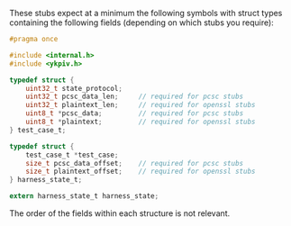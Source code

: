 These stubs expect at a minimum the following symbols with struct types containing the following fields (depending on which stubs you require):

```c
#pragma once

#include <internal.h>
#include <ykpiv.h>

typedef struct {
    uint32_t state_protocol;
    uint32_t pcsc_data_len;     // required for pcsc stubs
    uint32_t plaintext_len;     // required for openssl stubs
    uint8_t *pcsc_data;         // required for pcsc stubs
    uint8_t *plaintext;         // required for openssl stubs
} test_case_t;

typedef struct {
    test_case_t *test_case;
    size_t pcsc_data_offset;    // required for pcsc stubs
    size_t plaintext_offset;    // required for openssl stubs
} harness_state_t;

extern harness_state_t harness_state;
```

The order of the fields within each structure is not relevant.
